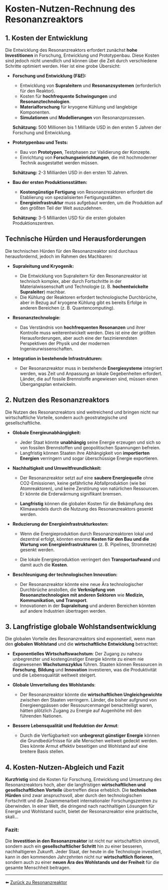 
# Kosten-Nutzen-Rechnung des Resonanzreaktors

## 1. Kosten der Entwicklung

Die Entwicklung des Resonanzreaktors erfordert zunächst **hohe Investitionen** in Forschung, Entwicklung und Prototypenbau. Diese Kosten sind jedoch nicht unendlich und können über die Zeit durch verschiedene Schritte optimiert werden. Hier ist eine grobe Übersicht:

- **Forschung und Entwicklung (F&E):**
  - Entwicklung von **Supraleitern** und **Resonanzsystemen** (erforderlich für den Reaktor).
  - Kosten für **hochfrequente Schwingungen** und **Resonanztechnologien**.
  - **Materialforschung** für kryogene Kühlung und langlebige Komponenten.
  - **Simulationen** und **Modellierungen** von Resonanzprozessen.

  **Schätzung:** 500 Millionen bis 1 Milliarde USD in den ersten 5 Jahren der Forschung und Entwicklung.

- **Prototypenbau und Tests:**
  - Bau von **Prototypen**, Testphasen zur Validierung der Konzepte.
  - Einrichtung von **Forschungseinrichtungen**, die mit hochmoderner Technik ausgestattet werden müssen.

  **Schätzung:** 2-3 Milliarden USD in den ersten 10 Jahren.

- **Bau der ersten Produktionsstätten:**
  - **Kostengünstige Fertigung** von Resonanzreaktoren erfordert die Etablierung von spezialisierten Fertigungsstätten.
  - **Energieinfrastruktur** muss aufgebaut werden, um die Produktion auf den größten Teil der Welt auszudehnen.

  **Schätzung:** 3-5 Milliarden USD für die ersten globalen Produktionszentren.

## Technische Hürden und Herausforderungen

Die technischen Hürden für den Resonanzreaktor sind durchaus herausfordernd, jedoch im Rahmen des Machbaren:

- **Supraleitung und Kryogenik:** 
  - Die Entwicklung von Supraleitern für den Resonanzreaktor ist technisch komplex, aber durch Fortschritte in der Materialwissenschaft und Technologie (z. B. **hochentwickelte Supraleiter**) machbar.
  - Die Kühlung der Reaktoren erfordert technologische Durchbrüche, aber in Bezug auf kryogene Kühlung gibt es bereits Erfolge in anderen Bereichen (z. B. Quantencomputing).

- **Resonanztechnologie:** 
  - Das Verständnis von **hochfrequenten Resonanzen** und ihrer Kontrolle muss weiterentwickelt werden. Dies ist eine der größten Herausforderungen, aber auch eine der faszinierendsten Perspektiven der Physik und der modernen Ingenieurwissenschaften.

- **Integration in bestehende Infrastrukturen:**
  - Der Resonanzreaktor muss in bestehende **Energiesysteme** integriert werden, was Zeit und Anpassung an lokale Gegebenheiten erfordert. Länder, die auf fossile Brennstoffe angewiesen sind, müssen einen Übergangsplan entwickeln.

## 2. Nutzen des Resonanzreaktors

Die Nutzen des Resonanzreaktors sind weitreichend und bringen nicht nur wirtschaftliche Vorteile, sondern auch geostrategische und gesellschaftliche.

- **Globale Energieunabhängigkeit:**
  - Jeder Staat könnte **unabhängig** seine Energie erzeugen und sich so von fossilen Brennstoffen und geopolitischen Spannungen befreien.
  - Langfristig können Staaten ihre Abhängigkeit von **importierten Energien** verringern und sogar überschüssige Energie exportieren.

- **Nachhaltigkeit und Umweltfreundlichkeit:**
  - Der Resonanzreaktor setzt auf eine **saubere Energiequelle** ohne CO2-Emissionen, keine gefährliche Abfallproduktion (wie bei Atomreaktoren), und keine Zerstörung von natürlichen Ressourcen. Er könnte die Erderwärmung signifikant bremsen.
  
  - **Langfristig** können die globalen Kosten für die Bekämpfung des Klimawandels durch die Nutzung des Resonanzreaktors gesenkt werden.

- **Reduzierung der Energieinfrastrukturkosten:**
  - Wenn die Energieproduktion durch Resonanzreaktoren lokal und dezentral erfolgt, könnten enorme **Kosten für den Bau und die Wartung von Energieinfrastrukturen** (z. B. Pipelines, Stromnetze) gesenkt werden.
  
  - Die lokale Energieproduktion verringert den **Transportaufwand** und damit auch die **Kosten**.

- **Beschleunigung der technologischen Innovation:**
  - Der Resonanzreaktor könnte eine neue Ära technologischer Durchbrüche anstoßen, die **Verknüpfung von Resonanztechnologien mit anderen Sektoren** wie **Medizin, Kommunikation, und Transport**.
  - Innovationen in der **Supraleitung** und anderen Bereichen könnten auf andere Industrien übertragen werden.

## 3. Langfristige globale Wohlstandsentwicklung

Die globalen Vorteile des Resonanzreaktors sind exponentiell, wenn man den **globalen Wohlstand** und die **wirtschaftliche Entwicklung** betrachtet:

- **Exponentielles Wirtschaftswachstum**: Der Zugang zu nahezu unbegrenzter und kostengünstiger Energie könnte zu einem nie dagewesenen **Wachstumszyklus** führen. Staaten können Ressourcen in **Forschung**, **Bildung** und **Innovation** investieren, was die Produktivität und die Lebensqualität weltweit steigert.

- **Globale Umverteilung des Wohlstands**:
  - Der Resonanzreaktor könnte die **wirtschaftlichen Ungleichgewichte** zwischen den Staaten verringern. Länder, die bisher aufgrund von Energieengpässen oder Ressourcenmangel benachteiligt waren, hätten plötzlich Zugang zu Energie auf Augenhöhe mit den führenden Nationen.

- **Bessere Lebensqualität und Reduktion der Armut**:
  - Durch die Verfügbarkeit von **unbegrenzt günstiger Energie** können die Grundbedürfnisse für alle Menschen weltweit gedeckt werden. Dies könnte Armut effektiv beseitigen und Wohlstand auf eine breitere Basis stellen.

## 4. Kosten-Nutzen-Abgleich und Fazit

**Kurzfristig** sind die Kosten für Forschung, Entwicklung und Umsetzung des Resonanzreaktors hoch, aber die langfristigen **wirtschaftlichen und gesellschaftlichen Vorteile** übertreffen diese erheblich. Die **technischen Hürden** sind zwar anspruchsvoll, aber durch den technologischen Fortschritt und die Zusammenarbeit internationaler Forschungszentren zu überwinden. In einer Welt, die dringend nach nachhaltigen Lösungen für Energie und Wohlstand sucht, bietet der Resonanzreaktor eine praktische, skali...

### Fazit:
Die **Investition in den Resonanzreaktor** ist nicht nur wirtschaftlich sinnvoll, sondern auch ein **gesellschaftlicher Schritt** hin zu einer besseren, nachhaltigeren Zukunft. Jeder Staat, der heute in die Technologie investiert, kann in den kommenden Jahrzehnten nicht nur **wirtschaftlich florieren**, sondern auch zu einer **neuen Ära des Wohlstands und der Freiheit** für die gesamte Menschheit beitragen.

---

⬅️ [Zurück zu Resonanzreaktor](README.md)